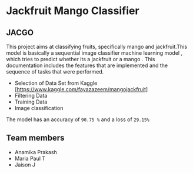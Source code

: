 # Jackfruit Mango Classifier

## JACGO
This project aims at classifying fruits, specifically mango and jackfruit.This model is basically a sequential image classifier machine learning model , which tries to predict whether its a jackfruit or a mango . 
This documentation includes the features that are implemented and the sequence of tasks that were performed.
- Selection of Data Set from Kaggle [https://www.kaggle.com/fayazazeem/mangojackfruit] 
- Filtering Data 
- Training Data
- Image classification

The model has an accuracy of `90.75 %` and a loss of `29.15%`


<!-- 
## Technologies used

FRONTEND: 
- HTML 
- CSS 
- Javascript

MACHINE LEARNING MODEL: 
- Google collab


## Frontend
```
https://github.com/jaistarx/Fruits-classifier-frontend
```
-->
## Team members
- Anamika Prakash 
- Maria Paul T 
- Jaison J


